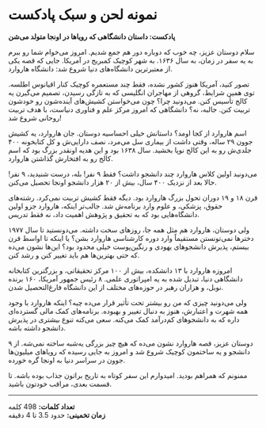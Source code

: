 # **نمونه لحن و سبک پادکست**

**پادکست: داستان دانشگاهی که رویاها در اونجا متولد می‌شن**

سلام دوستان عزیز، چه خوب که دوباره دور هم جمع شدیم. امروز می‌خوام شما رو ببرم به یه سفر در زمان، به سال ۱۶۳۶. به شهر کوچیک کمبریج در آمریکا. جایی که قصه یکی از معتبرترین دانشگاه‌های دنیا شروع شد: دانشگاه هاروارد.

تصور کنید، آمریکا هنوز کشور نشده، فقط چند مستعمره کوچیک کنار اقیانوس اطلسه. توی همین شرایط، گروهی از مهاجران انگلیسی که به تازگی رسیدن، تصمیم می‌گیرن یه کالج تأسیس کنن. می‌دونید چرا؟ چون می‌خواستن کشیش‌های آینده‌شون رو خودشون تربیت کنن. جالبه، نه؟ دانشگاهی که امروز مرکز علم و فناوری دنیاست، با هدف تربیت روحانی شروع شد\!

اسم هاروارد از کجا اومد؟ داستانش خیلی احساسیه دوستان. جان هاروارد، یه کشیش جوون ۲۹ ساله، وقتی داشت از بیماری سل می‌مرد، نصف دارایی‌ش و کل کتابخونه ۴۰۰ جلدی‌ش رو به این کالج نوپا بخشید. سال ۱۶۳۸ بود و این هدیه اونقدر بزرگ بود که اسم کالج رو به افتخارش گذاشتن هاروارد.

می‌دونید اولین کلاس هاروارد چند دانشجو داشت؟ فقط ۹ نفر\! بله، درست شنیدید، ۹ نفر\! حالا بعد از نزدیک ۴۰۰ سال، بیش از ۲۰ هزار دانشجو اونجا تحصیل می‌کنن.

قرن ۱۸ و ۱۹ دوران تحول بزرگ هاروارد بود. دیگه فقط کشیش تربیت نمی‌کرد. رشته‌های حقوق، پزشکی، و علوم وارد برنامه‌ش شد. جالب‌تر اینکه، هاروارد جزو اولین دانشگاه‌هایی بود که به تحقیق و پژوهش اهمیت داد، نه فقط تدریس.

ولی دوستان، هاروارد هم مثل همه جا، روزهای سخت داشته. می‌دونستید تا سال ۱۹۷۷ دخترها نمی‌تونستن مستقیماً وارد دوره کارشناسی هاروارد بشن؟ یا اینکه تا اواسط قرن بیستم، پذیرش دانشجوهای یهودی و رنگین‌پوست خیلی محدود بود؟ این‌ها نشون می‌ده که حتی بهترین‌ها هم باید تغییر کنن و رشد کنن.

امروزه هاروارد با ۱۳ دانشکده، بیش از ۱۰۰ مرکز تحقیقاتی، و بزرگترین کتابخانه دانشگاهی دنیا، تبدیل شده به یه امپراتوری علمی. ۸ رئیس جمهور آمریکا، ۱۶۰ برنده نوبل، و هزاران رهبر در حوزه‌های مختلف از این دانشگاه فارغ‌التحصیل شدن.

ولی می‌دونید چیزی که من رو بیشتر تحت تأثیر قرار می‌ده چیه؟ اینکه هاروارد با وجود همه شهرت و اعتبارش، هنوز به دنبال تغییر و بهبوده. برنامه‌های کمک مالی گسترده‌ای داره که به دانشجوهای کم‌درآمد کمک می‌کنه. سعی می‌کنه تنوع بیشتری در پذیرش دانشجو داشته باشه.

دوستان عزیز، قصه هاروارد نشون می‌ده که هیچ چیز بزرگی یه‌شبه ساخته نمی‌شه. از ۹ دانشجو و یه ساختمون کوچیک شروع شد و امروز به جایی رسیده که رویاهای میلیون‌ها جوون در سراسر دنیا به اونجا گره خورده.

ممنونم که همراهم بودید. امیدوارم این سفر کوتاه به تاریخ براتون جذاب بوده باشه. تا قسمت بعدی، مراقب خودتون باشید.

---

**تعداد کلمات:** 498 کلمه  
**زمان تخمینی:** حدود 3.5 تا 4 دقیقه